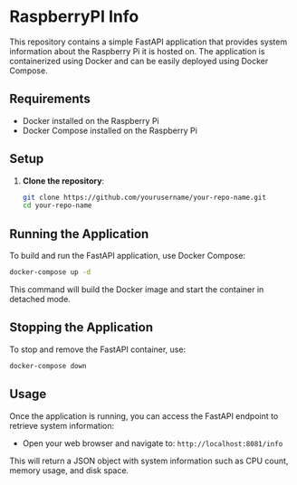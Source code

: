 # RaspberryPI Info

This repository contains a simple FastAPI application that provides system information about the Raspberry Pi it is hosted on. The application is containerized using Docker and can be easily deployed using Docker Compose.

## Requirements

- Docker installed on the Raspberry Pi
- Docker Compose installed on the Raspberry Pi

## Setup

1. **Clone the repository**:

   ```bash
   git clone https://github.com/yourusername/your-repo-name.git  
   cd your-repo-name
   ```

## Running the Application

To build and run the FastAPI application, use Docker Compose:

```bash
docker-compose up -d
```

This command will build the Docker image and start the container in detached mode.

## Stopping the Application

To stop and remove the FastAPI container, use:

```bash
docker-compose down
```

## Usage

Once the application is running, you can access the FastAPI endpoint to retrieve system information:

- Open your web browser and navigate to: `http://localhost:8081/info`

This will return a JSON object with system information such as CPU count, memory usage, and disk space.
